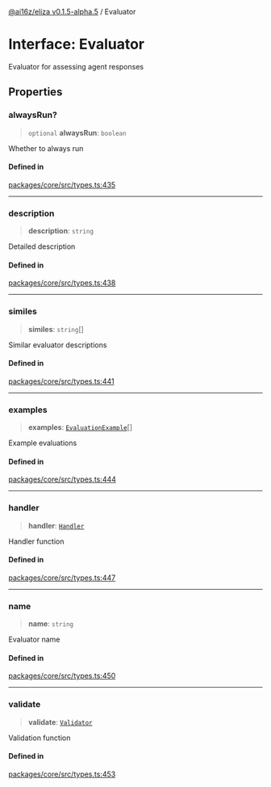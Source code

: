 [@ai16z/eliza v0.1.5-alpha.5](../index.md) / Evaluator

# Interface: Evaluator

Evaluator for assessing agent responses

## Properties

### alwaysRun?

> `optional` **alwaysRun**: `boolean`

Whether to always run

#### Defined in

[packages/core/src/types.ts:435](https://github.com/AIFlowML/eliza_aiflow/blob/main/packages/core/src/types.ts#L435)

***

### description

> **description**: `string`

Detailed description

#### Defined in

[packages/core/src/types.ts:438](https://github.com/AIFlowML/eliza_aiflow/blob/main/packages/core/src/types.ts#L438)

***

### similes

> **similes**: `string`[]

Similar evaluator descriptions

#### Defined in

[packages/core/src/types.ts:441](https://github.com/AIFlowML/eliza_aiflow/blob/main/packages/core/src/types.ts#L441)

***

### examples

> **examples**: [`EvaluationExample`](EvaluationExample.md)[]

Example evaluations

#### Defined in

[packages/core/src/types.ts:444](https://github.com/AIFlowML/eliza_aiflow/blob/main/packages/core/src/types.ts#L444)

***

### handler

> **handler**: [`Handler`](../type-aliases/Handler.md)

Handler function

#### Defined in

[packages/core/src/types.ts:447](https://github.com/AIFlowML/eliza_aiflow/blob/main/packages/core/src/types.ts#L447)

***

### name

> **name**: `string`

Evaluator name

#### Defined in

[packages/core/src/types.ts:450](https://github.com/AIFlowML/eliza_aiflow/blob/main/packages/core/src/types.ts#L450)

***

### validate

> **validate**: [`Validator`](../type-aliases/Validator.md)

Validation function

#### Defined in

[packages/core/src/types.ts:453](https://github.com/AIFlowML/eliza_aiflow/blob/main/packages/core/src/types.ts#L453)
